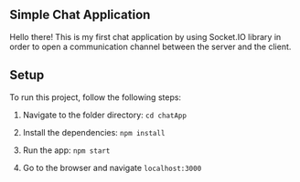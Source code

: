 ## Simple Chat Application
Hello there!
This is my first chat application by using Socket.IO library in order to open a communication channel between the server and the client.

## Setup
To run this project, follow the following steps:

1. Navigate to the folder directory:
`cd chatApp`

2. Install the dependencies:
`npm install`

3. Run the app:
`npm start`

4. Go to the browser and navigate `localhost:3000`